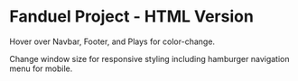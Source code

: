 # Fanduel Project - HTML Version

Hover over Navbar, Footer, and Plays for color-change.

Change window size for responsive styling including hamburger navigation menu for mobile.
